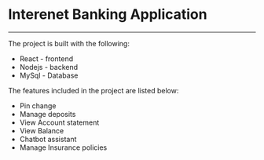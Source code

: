 # Interenet Banking Application

---

The project is built with the following:

- React - frontend
- Nodejs - backend
- MySql - Database

The features included in the project are listed below:

- Pin change
- Manage deposits
- View Account statement
- View Balance
- Chatbot assistant
- Manage Insurance policies
